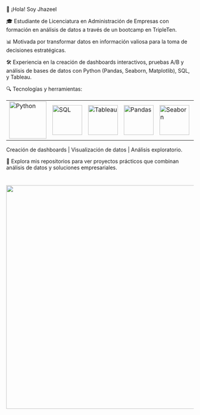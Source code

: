 👋 ¡Hola! Soy Jhazeel 

🎓 Estudiante de Licenciatura en Administración de Empresas con formación en análisis de datos a través de un bootcamp en TripleTen.

📊 Motivada por transformar datos en información valiosa para la toma de decisiones estratégicas.

🛠️ Experiencia en la creación de dashboards interactivos, pruebas A/B y análisis de bases de datos con Python (Pandas, Seaborn, Matplotlib), SQL, y Tableau.

🔍 Tecnologías y herramientas:

<table style="border: 0px solid black;">
  <tr>
    <td><img src="https://github.com/user-attachments/assets/d0ece36a-de05-4e35-8402-7d474e976655" alt="Python" width="100"/> </td>
    <td> <img src="https://github.com/user-attachments/assets/893bee94-7758-452e-a402-5e212bafd9f7" alt="SQL" width="80"/> </td>
    <td> <img src="https://github.com/user-attachments/assets/d3bd40c9-e32e-4186-9676-e89cdcb94302" alt="Tableau" width="80"/> </td>
    <td> <img src="https://github.com/user-attachments/assets/be61e6b6-8edb-4f73-99ab-d4694526bb87" alt="Pandas" width="80"/> </td>
    <td> <img src="https://user-images.githubusercontent.com/104145773/171375703-fe3fa92e-a1cc-4ee6-aec3-1de8b81fca62.svg" alt="Seaborn" width="80"/> </td>
    <td> <img src="https://hetpro-store.com/TUTORIALES/wp-content/uploads/2021/01/matplotliblogo.jpg" alt="Matplotlib" width="80"/> </td>
  </tr>
</table>

Creación de dashboards | Visualización de datos | Análisis exploratorio.


📂 Explora mis repositorios para ver proyectos prácticos que combinan análisis de datos y soluciones empresariales.


<h1 align="center">
<img src="https://miro.medium.com/v2/resize:fit:4800/format:webp/1*VY4LUPAovagBPnnvMH2x1Q.jpeg" width="600">
</h1><br>





